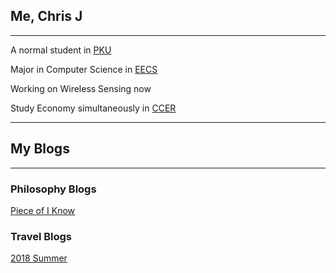 ## Me, Chris J
___
A normal student in [PKU](http://www.pku.edu.cn/)

Major in Computer Science in [EECS](http://eecs.pku.edu.cn/)

Working on Wireless Sensing now

Study Economy simultaneously in [CCER](http://nsd.pku.edu.cn/)

***

## My Blogs
___

### Philosophy Blogs
[Piece of I Know](_posts/philosophy/2018-8-26-PieceofPhilosophy.md)


### Travel Blogs
[2018 Summer](_posts/travel/2018-8-26-2018Summer.md)

